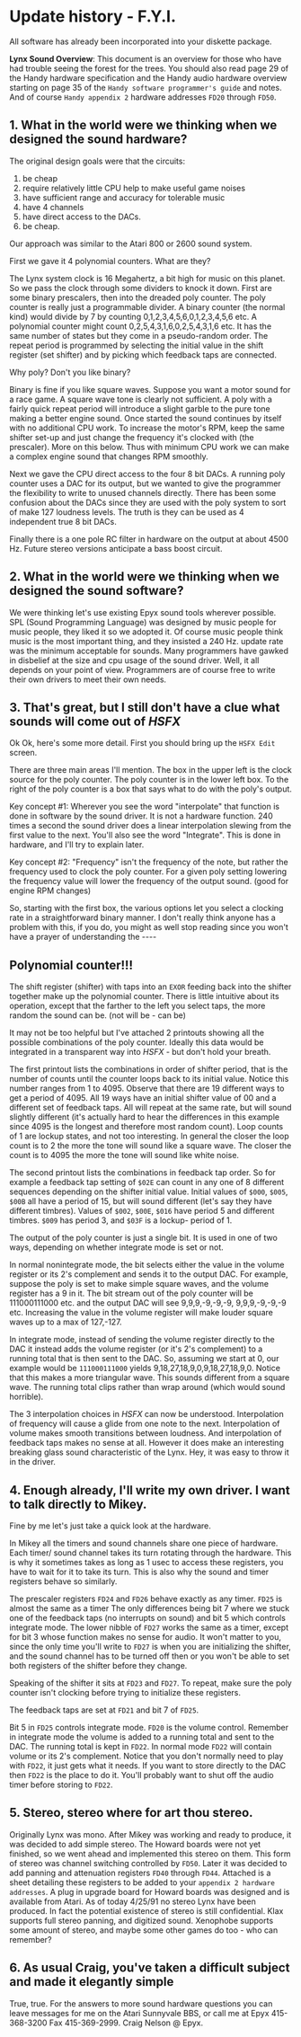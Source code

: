 # Update history - F.Y.I.

All software has already been incorporated into your diskette package.

**Lynx Sound Overview**: This document is an overview for those who have had trouble seeing the forest for the trees. You should also read page 29 of the Handy hardware specification and the Handy audio hardware overview starting on page 35 of the ```Handy software programmer's guide``` and notes. And of course ```Handy appendix 2``` hardware addresses `FD20` through `FD50`.

## 1. What in the world were we thinking when we designed the sound hardware?

The original design goals were that the circuits:

1. be cheap
2. require relatively little CPU help to make useful game noises
3. have sufficient range and accuracy for tolerable music
4. have 4 channels
5. have direct access to the DACs.
6. be cheap.

Our approach was similar to the Atari 800 or 2600 sound system.

First we gave it 4 polynomial counters. What are they?

The Lynx system clock is 16 Megahertz, a bit high for music on this planet. So we pass the clock through some dividers to knock it down. First are some binary prescalers, then into the dreaded poly counter. The poly counter is really just a programmable divider. A binary counter (the normal kind) would divide by 7 by counting 0,1,2,3,4,5,6,0,1,2,3,4,5,6 etc. A polynomial counter might count 0,2,5,4,3,1,6,0,2,5,4,3,1,6 etc. It has the same number of states but they come in a pseudo-random order. The repeat period is programmed by selecting the initial value in the shift register (set shifter) and by picking which feedback taps are connected.

Why poly? Don't you like binary?

Binary is fine if you like square waves. Suppose you want a motor sound for a race game. A square wave tone is clearly not sufficient. A poly with a fairly quick repeat period will introduce a slight garble to the pure tone making a better engine sound. Once started the sound continues by itself with no additional CPU work. To increase the motor's RPM, keep the same shifter set-up and just change the frequency it's clocked with (the prescaler). More on this below. Thus with minimum CPU work we can make a complex engine sound that changes RPM smoothly.

Next we gave the CPU direct access to the four 8 bit DACs. A running poly counter uses a DAC for its output, but we wanted to give the programmer the flexibility to write to unused channels directly. There has been some confusion about the DACs since they are used with the poly system to sort of make 127 loudness levels. The truth is they can be used as 4 independent true 8 bit DACs.

Finally there is a one pole RC filter in hardware on the output at about 4500 Hz. Future stereo versions anticipate a bass boost circuit.

## 2. What in the world were we thinking when we designed the sound software?

We were thinking let's use existing Epyx sound tools wherever possible. SPL (Sound Programming Language) was designed by music people for music people, they liked it so we adopted it. Of course music people think music is the most important thing, and they insisted a 240 Hz. update rate was the minimum acceptable for sounds. Many programmers have gawked in disbelief at the size and cpu usage of the sound driver. Well, it all depends on your point of view. Programmers are of course free to write their own drivers to meet their own needs.

## 3. That's great, but I still don't have a clue what sounds will come out of *HSFX*

Ok Ok, here's some more detail. First you should bring up the `HSFX Edit` screen.

There are three main areas I'll mention. The box in the upper left is the clock source for the poly counter. The poly counter is in the lower left box. To the right of the poly counter is a box that says what to do with the poly's output.

Key concept #1: Wherever you see the word "interpolate" that function is done in software by the sound driver. It is not a hardware function. 240 times a second the sound driver does a linear interpolation slewing from the first value to the next. You'll also see the word "Integrate". This is done in hardware, and I'll try to explain later.

Key concept #2: "Frequency" isn't the frequency of the note, but rather the frequency used to clock the poly counter. For a given poly setting lowering the frequency value will lower the frequency of the output sound. (good for engine RPM changes)

So, starting with the first box, the various options let you select a clocking rate in a straightforward binary manner. I don't really think anyone has a problem with this, if you do, you might as well stop reading since you won't have a prayer of understanding the ----

## Polynomial counter!!!

The shift register (shifter) with taps into an `EXOR` feeding back into the shifter together make up the polynomial counter. There is little intuitive about its operation, except that the farther to the left you select taps, the more random the sound can be. (not will be - can be)

It may not be too helpful but I've attached 2 printouts showing all the possible combinations of the poly counter. Ideally this data would be integrated in a transparent way into *HSFX* - but don't hold your breath.

The first printout lists the combinations in order of shifter period, that is the number of counts until the counter loops back to its initial value. Notice this number ranges from 1 to 4095. Observe that there are 19 different ways to get a period of 4095. All 19 ways have an initial shifter value of 00 and a different set of feedback taps. All will repeat at the same rate, but will sound slightly different (it's actually hard to hear the differences in this example since 4095 is the longest and therefore most random count). Loop counts of 1 are lockup states, and not too interesting. In general the closer the loop count is to 2 the more the tone will sound like a square wave. The closer the count is to 4095 the more the tone will sound like white noise.

The second printout lists the combinations in feedback tap order. So for example a feedback tap setting of `$02E` can count in any one of 8 different sequences depending on the shifter initial value. Initial values of `$000`, `$005`, `$00B` all have a period of 15, but will sound different (let's say they have different timbres). Values of `$002`, `$00E`, `$016` have period 5 and different timbres. `$009` has period 3, and `$03F` is a lockup- period of 1.

The output of the poly counter is just a single bit. It is used in one of two ways, depending on whether integrate mode is set or not.

In normal nonintegrate mode, the bit selects either the value in the volume register or its 2's complement and sends it to the output DAC. For example, suppose the poly is set to make simple square waves, and the volume register has a 9 in it. The bit stream out of the poly counter will be 111000111000 etc. and the output DAC will see 9,9,9,-9,-9,-9, 9,9,9,-9,-9,-9 etc. Increasing the value in the volume register will make louder square waves up to a max of 127,-127.

In integrate mode, instead of sending the volume register directly to the DAC it instead adds the volume register (or it's 2's complement) to a running total that is then sent to the DAC. So, assuming we start at 0, our example would be `111000111000` yields 9,18,27,18,9,0,9,18,27,18,9,0. Notice that this makes a more triangular wave. This sounds different from a square wave. The running total clips rather than wrap around (which would sound horrible).

The 3 interpolation choices in *HSFX* can now be understood. Interpolation of frequency will cause a glide from one note to the next. Interpolation of volume makes smooth transitions between loudness. And interpolation of feedback taps makes no sense at all. However it does make an interesting breaking glass sound characteristic of the Lynx. Hey, it was easy to throw it in the driver.

## 4. Enough already, I'll write my own driver. I want to talk directly to Mikey.

Fine by me let's just take a quick look at the hardware.

In Mikey all the timers and sound channels share one piece of hardware. Each timer/ sound channel takes its turn rotating through the hardware. This is why it sometimes takes as long as 1 usec to access these registers, you have to wait for it to take its turn. This is also why the sound and timer registers behave so similarly.

The prescaler registers `FD24` and `FD26` behave exactly as any timer. `FD25` is almost the same as a timer The only differences being bit 7 where we stuck one of the feedback taps (no interrupts on sound) and bit 5 which controls integrate mode. The lower nibble of `FD27` works the same as a timer, except for bit 3 whose function makes no sense for audio. It won't matter to you, since the only time you'll write to `FD27` is when you are initializing the shifter, and the sound channel has to be turned off then or you won't be able to set both registers of the shifter before they change.

Speaking of the shifter it sits at `FD23` and `FD27`. To repeat, make sure the poly counter isn't clocking before trying to initialize these registers.

The feedback taps are set at `FD21` and bit 7 of `FD25`.

Bit 5 in `FD25` controls integrate mode. `FD20` is the volume control. Remember in integrate mode the volume is added to a running total and sent to the DAC. The running total is kept in `FD22`. In normal mode `FD22` will contain volume or its 2's complement. Notice that you don't normally need to play with `FD22`, it just gets what it needs. If you want to store directly to the DAC then `FD22` is the place to do it. You'll probably want to shut off the audio timer before storing to `FD22`.

## 5. Stereo, stereo where for art thou stereo.

Originally Lynx was mono. After Mikey was working and ready to produce, it was decided to add simple stereo. The Howard boards were not yet finished, so we went ahead and implemented this stereo on them. This form of stereo was channel switching controlled by `FD50`. Later it was decided to add panning and attenuation registers `FD40` through `FD44`. Attached is a sheet detailing these registers to be added to your ```appendix 2 hardware addresses```. A plug in upgrade board for Howard boards was designed and is available from Atari. As of today 4/25/91 no stereo Lynx have been produced. In fact the potential existence of stereo is still confidential. Klax supports full stereo panning, and digitized sound. Xenophobe supports some amount of stereo, and maybe some other games do too - who can remember?

## 6. As usual Craig, you've taken a difficult subject and made it elegantly simple

True, true. For the answers to more sound hardware questions you can leave messages for me on the Atari Sunnyvale BBS, or call me at Epyx 415-368-3200 Fax 415-369-2999. Craig Nelson @ Epyx.
